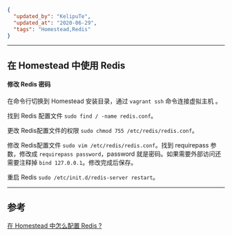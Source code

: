```json
{
  "updated_by": "KelipuTe",
  "updated_at": "2020-06-29",
  "tags": "Homestead,Redis"
}
```

---

## 在 Homestead 中使用 Redis

#### 修改 Redis 密码

在命令行切换到 Homestead 安装目录，通过 `vagrant ssh` 命令连接虚拟主机 。

找到 Redis 配置文件 `sudo find / -name redis.conf`。

更改 Redis配置文件的权限 `sudo chmod 755 /etc/redis/redis.conf`。

修改 Redis配置文件 `sudo vim /etc/redis/redis.conf`。找到  requirepass 参数，修改成 `requirepass password`，password 就是密码。如果需要外部访问还需要注释掉 `bind 127.0.0.1`。修改完成后保存。

重启 Redis `sudo /etc/init.d/redis-server restart`。

---

## 参考

[在 Homestead 中怎么配置 Redis ?](https://learnku.com/articles/9760/how-to-configure-redis-in-homestead)